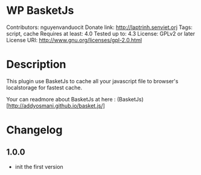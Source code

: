 # WP BasketJs
Contributors: nguyenvanduocit
Donate link: http://laptrinh.senviet.orj
Tags: script, cache
Requires at least: 4.0
Tested up to: 4.3
License: GPLv2 or later
License URI: http://www.gnu.org/licenses/gpl-2.0.html

# Description

This plugin use BasketJs to cache all your javascript file to browser's localstorage for fastest cache.

Your can readmore about BasketJs at here : (BasketJs)[http://addyosmani.github.io/basket.js/]

# Changelog

## 1.0.0
* init the first version